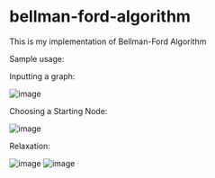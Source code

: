 # bellman-ford-algorithm
This is my implementation of Bellman-Ford Algorithm

Sample usage:

Inputting a graph:

![image](https://github.com/davidkingroderos/bellman-ford-algorithm/assets/75028710/6445be0d-469b-4a5d-b313-0e100e70c680)

Choosing a Starting Node:

![image](https://github.com/davidkingroderos/bellman-ford-algorithm/assets/75028710/7bf9a41b-db6c-47ae-a8b5-8c93fc731dae)

Relaxation:

![image](https://github.com/davidkingroderos/bellman-ford-algorithm/assets/75028710/c85d8697-b370-4517-a56b-005bc2dfb74f)
![image](https://github.com/davidkingroderos/bellman-ford-algorithm/assets/75028710/25eb3c8b-e879-41fd-854e-c7b09cf7c6d9)

